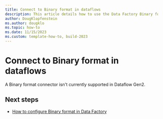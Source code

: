 ```yaml
---
title: Connect to Binary format in dataflows
description: This article details how to use the Data Factory Binary format connector in Microsoft Fabric to create a Binary format connection in dataflows.
author: DougKlopfenstein
ms.author: dougklo
ms.topic: how-to
ms.date: 11/15/2023
ms.custom: template-how-to, build-2023
---
```


# Connect to Binary format in dataflows

A Binary format connector isn't currently supported in Dataflow Gen2.

## Next steps

- [How to configure Binary format in Data Factory](format-binary.md)
